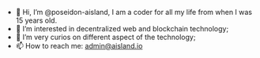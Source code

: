 - 👋 Hi, I’m @poseidon-aisland, I am a coder for all my life from when I was 15 years old.
- 👀 I’m interested in decentralized web and blockchain technology;
- 🌱 I’m very curios on different aspect of the technology;
- 📫 How to reach me: admin@aisland.io

<!---
poseidon-aisland/poseidon-aisland is a ✨ special ✨ repository because its `README.md` (this file) appears on your GitHub profile.
You can click the Preview link to take a look at your changes.
--->
